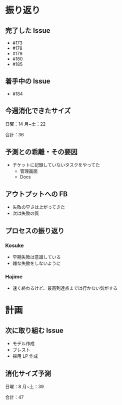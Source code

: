 # 振り返り

## 完了した Issue

- #173
- #178
- #179
- #180
- #185

## 着手中の Issue

- #184

## 今週消化できたサイズ

日曜：14
月~土：22

合計：36

## 予測との乖離・その要因

- チケットに記録していないタスクをやってた
  - 管理画面
  - Docs

## アウトプットへの FB

- 失敗の早さは上がってきた
- 次は失敗の質

## プロセスの振り返り

### Kosuke

- 早期失敗は意識している
- 雑な失敗をしないように

### Hajime

- 速く終わるけど、最高到達点までは行かない気がする

# 計画

## 次に取り組む Issue

- モデル作成
- ブレスト
- 採用 LP 作成

## 消化サイズ予測

日曜：8
月~土：39

合計：47
